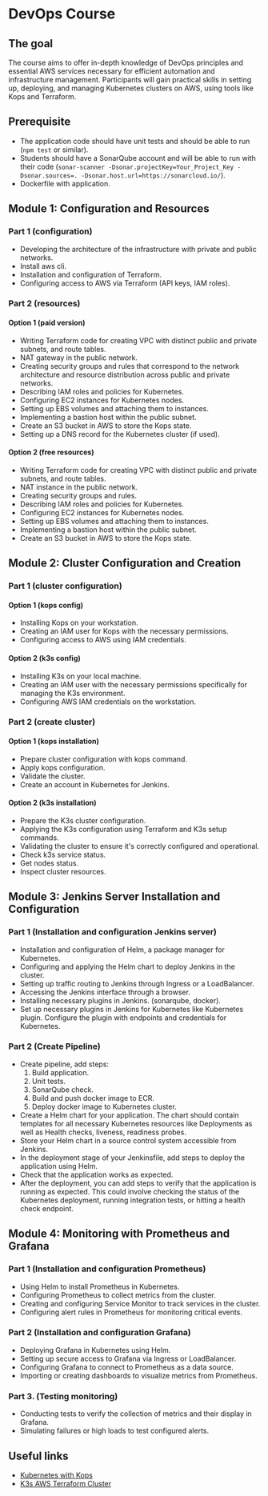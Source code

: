 # DevOps Course

## The goal

The course aims to offer in-depth knowledge of DevOps principles and essential AWS services necessary for efficient automation and infrastructure management. Participants will gain practical skills in setting up, deploying, and managing Kubernetes clusters on AWS, using tools like Kops and Terraform.

## Prerequisite

- The application code should have unit tests and should be able to run (`npm test` or similar).
- Students should have a SonarQube account and will be able to run with their code (`sonar-scanner -Dsonar.projectKey=Your_Project_Key -Dsonar.sources=. -Dsonar.host.url=https://sonarcloud.io/`).
- Dockerfile with application.

## Module 1: Configuration and Resources

### Part 1 (configuration)

- Developing the architecture of the infrastructure with private and public networks.
- Install aws cli.
- Installation and configuration of Terraform.
- Configuring access to AWS via Terraform (API keys, IAM roles).

### Part 2 (resources)

#### Option 1 (paid version)

- Writing Terraform code for creating VPC with distinct public and private subnets, and route tables.
- NAT gateway in the public network.
- Creating security groups and rules that correspond to the network architecture and resource distribution across public and private networks.
- Describing IAM roles and policies for Kubernetes.
- Configuring EC2 instances for Kubernetes nodes.
- Setting up EBS volumes and attaching them to instances.
- Implementing a bastion host within the public subnet.
- Create an S3 bucket in AWS to store the Kops state.
- Setting up a DNS record for the Kubernetes cluster (if used).

#### Option 2 (free resources)

- Writing Terraform code for creating VPC with distinct public and private subnets, and route tables.
- NAT instance in the public network.
- Creating security groups and rules.
- Describing IAM roles and policies for Kubernetes.
- Configuring EC2 instances for Kubernetes nodes.
- Setting up EBS volumes and attaching them to instances.
- Implementing a bastion host within the public subnet.
- Create an S3 bucket in AWS to store the Kops state.

## Module 2: Cluster Configuration and Creation

### Part 1 (cluster configuration)

#### Option 1 (kops config)

- Installing Kops on your workstation.
- Creating an IAM user for Kops with the necessary permissions.
- Configuring access to AWS using IAM credentials.

#### Option 2 (k3s config)

- Installing K3s on your local machine.
- Creating an IAM user with the necessary permissions specifically for managing the K3s environment.
- Configuring AWS IAM credentials on the workstation.

### Part 2 (create cluster)

#### Option 1 (kops installation)

- Prepare cluster configuration with kops command.
- Apply kops configuration.
- Validate the cluster.
- Create an account in Kubernetes for Jenkins.

#### Option 2 (k3s installation)

- Prepare the K3s cluster configuration.
- Applying the K3s configuration using Terraform and K3s setup commands.
- Validating the cluster to ensure it's correctly configured and operational.
- Check k3s service status.
- Get nodes status.
- Inspect cluster resources.

## Module 3: Jenkins Server Installation and Configuration

### Part 1 (Installation and configuration Jenkins server)

- Installation and configuration of Helm, a package manager for Kubernetes.
- Configuring and applying the Helm chart to deploy Jenkins in the cluster.
- Setting up traffic routing to Jenkins through Ingress or a LoadBalancer.
- Accessing the Jenkins interface through a browser.
- Installing necessary plugins in Jenkins. (sonarqube, docker).
- Set up necessary plugins in Jenkins for Kubernetes like Kubernetes plugin. Configure the plugin with endpoints and credentials for Kubernetes.

### Part 2 (Create Pipeline)

- Create pipeline, add steps:
  1. Build application.
  2. Unit tests.
  3. SonarQube check.
  4. Build and push docker image to ECR.
  5. Deploy docker image to Kubernetes cluster.
- Create a Helm chart for your application. The chart should contain templates for all necessary Kubernetes resources like Deployments as well as Health checks, liveness, readiness probes.
- Store your Helm chart in a source control system accessible from Jenkins.
- In the deployment stage of your Jenkinsfile, add steps to deploy the application using Helm.
- Check that the application works as expected.
- After the deployment, you can add steps to verify that the application is running as expected. This could involve checking the status of the Kubernetes deployment, running integration tests, or hitting a health check endpoint.

## Module 4: Monitoring with Prometheus and Grafana

### Part 1 (Installation and configuration Prometheus)

- Using Helm to install Prometheus in Kubernetes.
- Configuring Prometheus to collect metrics from the cluster.
- Creating and configuring Service Monitor to track services in the cluster.
- Configuring alert rules in Prometheus for monitoring critical events.

### Part 2 (Installation and configuration Grafana)

- Deploying Grafana in Kubernetes using Helm.
- Setting up secure access to Grafana via Ingress or LoadBalancer.
- Configuring Grafana to connect to Prometheus as a data source.
- Importing or creating dashboards to visualize metrics from Prometheus.

### Part 3. (Testing monitoring)

- Conducting tests to verify the collection of metrics and their display in Grafana.
- Simulating failures or high loads to test configured alerts.

## Useful links

- [Kubernetes with Kops](https://blog.kubecost.com/blog/kubernetes-kops/)
- [K3s AWS Terraform Cluster](https://garutilorenzo.github.io/k3s-aws-terraform-cluster/)